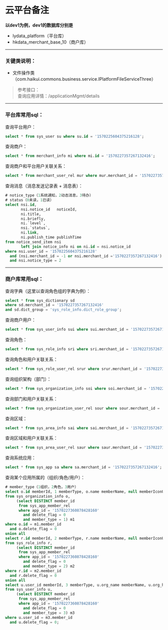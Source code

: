# 云平台备注

**以dev1为例，dev1的数据库分别是**
- lydata_platform（平台库）
- hkdata_merchant_base_10（商户库）

---

### 关键类说明：

- 文件操作类（com.haikui.commons.business.service.IPlatformFileServiceThree）
> 参考接口：  
> 查询应用详情：/applicationMgmt/details

---

### 平台库常用sql：

查询平台用户：
```sql
select * from sys_user su where su.id = '1570225604375216128';
```

查询商户：
```sql
select * from merchant_info mi where mi.id = '1570227357267132416';
```

查询商户和平台用户关联关系：
```sql
select * from merchant_user_rel mur where mur.merchant_id = '1570227357267132416';
```

查询消息（消息发送记录表 + 消息表）：
```sql
# notice_type（1系统通知，2动态消息，3待办）
# status（0未读，1已读）
select nsi.id,
       nsi.notice_id   noticeId,
       ni.title,
       ni.briefly,
       ni.`level`,
       nsi.`status`,
       ni.link,
       ni.publish_time publishTime
from notice_send_item nsi
       left join notice_info ni on ni.id = nsi.notice_id
where nsi.user_id = '1570225604375216128'
  and (nsi.merchant_id = -1 or nsi.merchant_id ='1570227357267132416')
  and nsi.notice_type = 2
```

---

### 商户库常用sql：

查询字典（这里以查询角色组的字典为例）：
```sql
select * from sys_dictionary sd 
where sd.merchant_id = '1570227357267132416' 
and sd.dict_group = 'sys_role_info.dict_role_group';
```

查询商户用户：
```sql
select * from sys_user_info sui where sui.merchant_id = '1570227357267132416';
```

查询角色：
```sql
select * from sys_role_info sri where sri.merchant_id = '1570227357267132416';
```

查询角色和用户关联关系：
```sql
select * from sys_role_user_rel srur where srur.merchant_id = '1570227357267132416';
```

查询组织架构（部门）：
```sql
select * from sys_organization_info soi where soi.merchant_id = '1570227357267132416';
```

查询部门和用户关联关系：
```sql
select * from sys_organization_user_rel sour where sour.merchant_id = '1570227357267132416';
```

查询区域：
```sql
select * from sys_area_info sai where sai.merchant_id = '1570227357267132416';
```

查询区域和用户关联关系：
```sql
select * from sys_area_user_rel saur where saur.merchant_id = '1570227357267132416';
```

查询系统应用：
```sql
select * from sys_app sa where sa.merchant_id = '1570227357267132416';
```

查询某个应用所属的（组织/角色/用户）：
```sql
# member_type（1组织，2角色，3用户）
select o.id memberId, 1 memberType, o.name memberName, null memberIconUrl
from sys_organization_info o,
     (select DISTINCT member_id
      from sys_app_member_rel
      where app_id = '1570227360878428160'
        and delete_flag = 0
        and member_type = 1) m1
where o.id = m1.member_id
  and o.delete_flag = 0
union all
select r.id memberId, 2 memberType, r.name memberName, null memberIconUrl
from sys_role_info r,
     (select DISTINCT member_id
      from sys_app_member_rel
      where app_id = '1570227360878428160'
        and delete_flag = 0
        and member_type = 2) m2
where r.id = m2.member_id
  and r.delete_flag = 0
union all
select u.user_id memberId, 3 memberType, u.org_name memberName, u.org_head_url memberIconUrl
from sys_user_info u,
     (select DISTINCT member_id
      from sys_app_member_rel
      where app_id = '1570227360878428160'
        and delete_flag = 0
        and member_type = 3) m3
where u.user_id = m3.member_id
  and u.delete_flag = 0;
```

